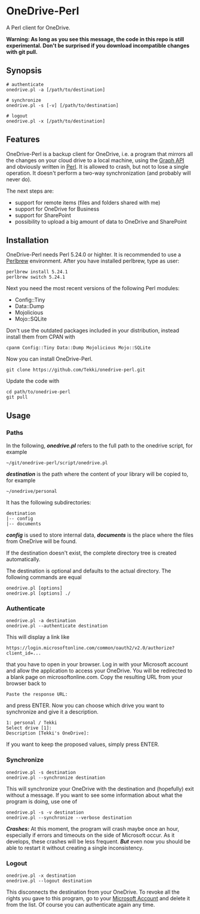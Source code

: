 # OneDrive-Perl

A Perl client for OneDrive.

**Warning: As long as you see this message, the code in this repo is still experimental. Don't be surprised if you download incompatible changes with git pull.**

## Synopsis

    # authenticate
    onedrive.pl -a [/path/to/destination]

    # synchronize
    onedrive.pl -s [-v] [/path/to/destination]

    # logout
    onedrive.pl -x [/path/to/destination]

## Features

OneDrive-Perl is a backup client for OneDrive, i.e. a program that mirrors all the changes on your cloud drive to a local machine, using the [Graph API](https://developer.microsoft.com/en-us/graph/) and obviously written in [Perl](https://www.perl.org). It is allowed to crash, but not to lose a single operation. It doesn't perform a two-way synchronization (and probably will never do).

The next steps are:
  * support for remote items (files and folders shared with me)
  * support for OneDrive for Business
  * support for SharePoint
  * possibility to upload a big amount of data to OneDrive and SharePoint

## Installation

OneDrive-Perl needs Perl 5.24.0 or highter. It is recommended to use a [Perlbrew](https://perlbrew.pl) environment. After you have installed perlbrew, type as user:

    perlbrew install 5.24.1
    perlbrew switch 5.24.1

Next you need the most recent versions of the following Perl modules:
  * Config::Tiny
  * Data::Dump
  * Mojolicious
  * Mojo::SQLite

Don't use the outdated packages included in your distribution, instead install them from CPAN with

    cpanm Config::Tiny Data::Dump Mojolicious Mojo::SQLite

Now you can install OneDrive-Perl.

    git clone https://github.com/Tekki/onedrive-perl.git

Update the code with

    cd path/to/onedrive-perl
    git pull

## Usage

### Paths

In the following, ***onedrive.pl*** refers to the full path to the onedrive script, for example

    ~/git/onedrive-perl/script/onedrive.pl

***destination*** is the path where the content of your library will be copied to, for example

    ~/onedrive/personal

It has the following subdirectories:

    destination
    |-- config
    |-- documents

***config*** is used to store internal data, ***documents*** is the place where the files from OneDrive will be found.

If the destination doesn't exist, the complete directory tree is created automatically.

The destination is optional and defaults to the actual directory. The following commands are equal

    onedrive.pl [options]
    onedrive.pl [options] ./

### Authenticate

    onedrive.pl -a destination
    onedrive.pl --authenticate destination

This will display a link like

    https://login.microsoftonline.com/common/oauth2/v2.0/authorize?client_id=...

that you have to open in your browser. Log in with your Microsoft account and allow the application to access your OneDrive. You will be redirected to a blank page on microsoftonline.com. Copy the resulting URL from your browser back to

    Paste the response URL:

and press ENTER. Now you can choose which drive you want to synchronize and give it a description.

    1: personal / Tekki
    Select drive [1]:
    Description [Tekki's OneDrive]:

If you want to keep the proposed values, simply press ENTER.

### Synchronize

    onedrive.pl -s destination
    onedrive.pl --synchronize destination

This will synchronize your OneDrive with the destination and (hopefully) exit without a message. If you want to see some information about what the program is doing, use one of

    onedrive.pl -s -v destination
    onedrive.pl --synchronize --verbose destination

***Crashes:*** At this moment, the program will crash maybe once an hour, especially if errors and timeouts on the side of Microsoft occur. As it develops, these crashes will be less frequent. ***But*** even now you should be able to restart it without creating a single inconsistency.

### Logout

    onedrive.pl -x destination
    onedrive.pl --logout destination

This disconnects the destination from your OneDrive. To revoke all the rights you gave to this program, go to your [Microsoft Account](https://account.live.com/consent/Manage) and delete it from the list. Of course you can authenticate again any time.
